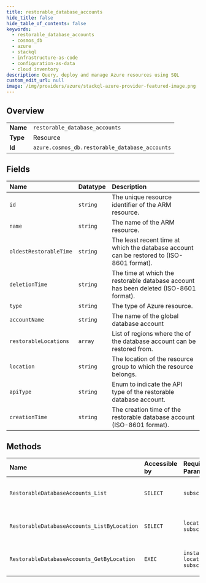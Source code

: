 ```yaml
---
title: restorable_database_accounts
hide_title: false
hide_table_of_contents: false
keywords:
  - restorable_database_accounts
  - cosmos_db
  - azure    
  - stackql
  - infrastructure-as-code
  - configuration-as-data
  - cloud inventory
description: Query, deploy and manage Azure resources using SQL
custom_edit_url: null
image: /img/providers/azure/stackql-azure-provider-featured-image.png
---
```

  
    

## Overview
<table><tbody>
<tr><td><b>Name</b></td><td><code>restorable_database_accounts</code></td></tr>
<tr><td><b>Type</b></td><td>Resource</td></tr>
<tr><td><b>Id</b></td><td><code>azure.cosmos_db.restorable_database_accounts</code></td></tr>
</tbody></table>

## Fields
| Name | Datatype | Description |
|:-----|:---------|:------------|
| `id` | `string` | The unique resource identifier of the ARM resource. |
| `name` | `string` | The name of the ARM resource. |
| `oldestRestorableTime` | `string` | The least recent time at which the database account can be restored to (ISO-8601 format). |
| `deletionTime` | `string` | The time at which the restorable database account has been deleted (ISO-8601 format). |
| `type` | `string` | The type of Azure resource. |
| `accountName` | `string` | The name of the global database account |
| `restorableLocations` | `array` | List of regions where the of the database account can be restored from. |
| `location` | `string` | The location of the resource group to which the resource belongs. |
| `apiType` | `string` | Enum to indicate the API type of the restorable database account. |
| `creationTime` | `string` | The creation time of the restorable database account (ISO-8601 format). |
## Methods
| Name | Accessible by | Required Params | Description |
|:-----|:--------------|:----------------|:------------|
| `RestorableDatabaseAccounts_List` | `SELECT` | `subscriptionId` | Lists all the restorable Azure Cosmos DB database accounts available under the subscription. This call requires 'Microsoft.DocumentDB/locations/restorableDatabaseAccounts/read' permission. |
| `RestorableDatabaseAccounts_ListByLocation` | `SELECT` | `location, subscriptionId` | Lists all the restorable Azure Cosmos DB database accounts available under the subscription and in a region.  This call requires 'Microsoft.DocumentDB/locations/restorableDatabaseAccounts/read' permission. |
| `RestorableDatabaseAccounts_GetByLocation` | `EXEC` | `instanceId, location, subscriptionId` | Retrieves the properties of an existing Azure Cosmos DB restorable database account.  This call requires 'Microsoft.DocumentDB/locations/restorableDatabaseAccounts/read/*' permission. |
